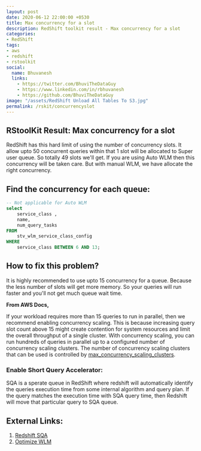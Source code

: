 ```yaml
---
layout: post
date: 2020-06-12 22:00:00 +0530
title: Max concurrency for a slot
description: RedShift toolkit result - Max concurrency for a slot
categories:
- RedShift
tags:
- aws
- redshift
- rstoolkit
social:
  name: Bhuvanesh
  links:
    - https://twitter.com/BhuviTheDataGuy
    - https://www.linkedin.com/in/rbhuvanesh
    - https://github.com/BhuviTheDataGuy
image: "/assets/RedShift Unload All Tables To S3.jpg"
permalink: /rskit/concurrencyslot
---
```


## RStoolKit Result: Max concurrency for a slot

RedShift has this hard limit of using the number of concurrency slots. It allow upto 50 concurrent queries within that 1 slot will be allocated to Super user queue. So totally 49 slots we'll get. If you are using Auto WLM then this concurrency will be taken care. But with manual WLM, we have allocate the right concurrency. 

## Find the concurrency for each queue:

```sql
-- Not applicable for Auto WLM
select
	service_class ,
	name,
	num_query_tasks
FROM
	stv_wlm_service_class_config
WHERE
	service_class BETWEEN 6 AND 13;
```

## How to fix this problem?

It is highly recommended to use upto 15 concurrency for a queue. Because the less number of slots will get more memory. So your queries will run faster and you'll not get much queue wait time. 

**From AWS Docs,**

If your workload requires more than 15 queries to run in parallel, then we recommend enabling concurrency scaling. This is because increasing query slot count above 15 might create contention for system resources and limit the overall throughput of a single cluster. With concurrency scaling, you can run hundreds of queries in parallel up to a configured number of concurrency scaling clusters. The number of concurrency scaling clusters that can be used is controlled by [max_concurrency_scaling_clusters](https://docs.aws.amazon.com/redshift/latest/dg/r_max_concurrency_scaling_clusters.html).

### Enable Short Query Accelerator:

SQA is a sperate queue in RedShift where redshift will automatically identify the queries execution time from some internal algorithm and query plan. If the query matches the execution time with SQA query time, then Redshift will move that particular query to SQA queue. 

## External Links:

1. [Redshift SQA](https://docs.aws.amazon.com/redshift/latest/dg/wlm-short-query-acceleration.html) 
2. [Optimize WLM](https://www.intermix.io/blog/4-simple-steps-to-set-up-your-wlm-in-amazon-redshift-the-right-way/)